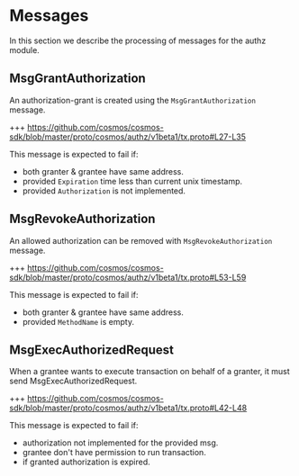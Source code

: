 <!--
order: 3
-->

# Messages

In this section we describe the processing of messages for the authz module.

## MsgGrantAuthorization

An authorization-grant is created using the `MsgGrantAuthorization` message.

+++ https://github.com/cosmos/cosmos-sdk/blob/master/proto/cosmos/authz/v1beta1/tx.proto#L27-L35

This message is expected to fail if:
    
- both granter & grantee have same address.
- provided `Expiration` time less than current unix timestamp.
- provided `Authorization` is not implemented.

## MsgRevokeAuthorization

An allowed authorization can be removed with `MsgRevokeAuthorization` message.

+++ https://github.com/cosmos/cosmos-sdk/blob/master/proto/cosmos/authz/v1beta1/tx.proto#L53-L59

This message is expected to fail if:

- both granter & grantee have same address.
- provided `MethodName` is empty.

## MsgExecAuthorizedRequest

When a grantee wants to execute transaction on behalf of a granter, it must send MsgExecAuthorizedRequest.  

+++ https://github.com/cosmos/cosmos-sdk/blob/master/proto/cosmos/authz/v1beta1/tx.proto#L42-L48

This message is expected to fail if:

- authorization not implemented for the provided msg.
- grantee don't have permission to run transaction.
- if granted authorization is expired.